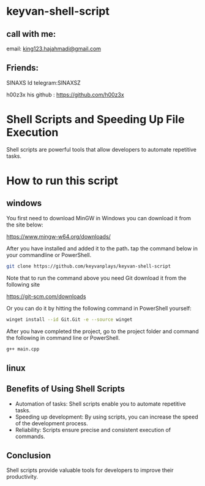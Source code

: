 # keyvan-shell-script




## call with me:
email: king123.hajahmadi@gmail.com


## Friends:
SINAXS         Id telegram:SINAXSZ

h00z3x         his github : https://github.com/h00z3x



# Shell Scripts and Speeding Up File Execution

Shell scripts are powerful tools that allow developers to automate repetitive tasks.

# How to run this script

## windows
You first need to download MinGW in Windows you can download it from the site below:

https://www.mingw-w64.org/downloads/

After you have installed and added it to the path، tap the command below in your commandline or PowerShell.

```sh
git clone https://github.com/keyvanplays/keyvan-shell-script
```

Note that to run the command above you need Git download it from the following site

https://git-scm.com/downloads

Or you can do it by hitting the following command in PowerShell yourself:

```sh
winget install --id Git.Git -e --source winget
```

After you have completed the project, go to the project folder and command the following in command line or PowerShell.

```sh
g++ main.cpp
```


## linux



## Benefits of Using Shell Scripts

- Automation of tasks: Shell scripts enable you to automate repetitive tasks.
- Speeding up development: By using scripts, you can increase the speed of the development process.
- Reliability: Scripts ensure precise and consistent execution of commands.

## Conclusion

Shell scripts provide valuable tools for developers to improve their productivity.
